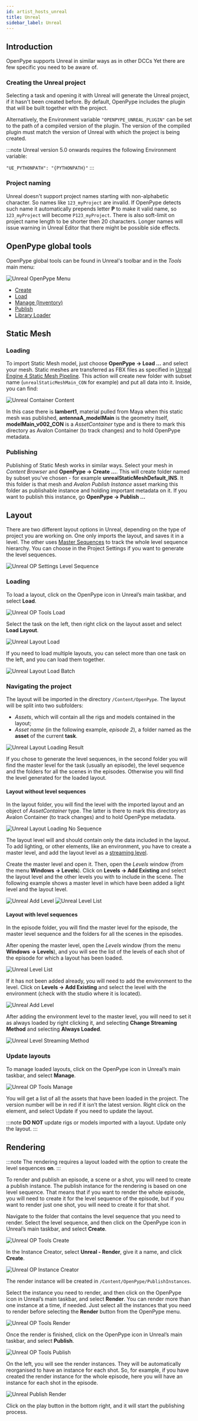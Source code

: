 ```yaml
---
id: artist_hosts_unreal
title: Unreal
sidebar_label: Unreal
---
```


## Introduction

OpenPype supports Unreal in similar ways as in other DCCs Yet there are few specific you need to be aware of.

### Creating the Unreal project

Selecting a task and opening it with Unreal will generate the Unreal project, if it hasn't been created before.
By default, OpenPype includes the plugin that will be built together with the project.

Alternatively, the Environment variable `"OPENPYPE_UNREAL_PLUGIN"` can be set to the path of a compiled version of the plugin.
The version of the compiled plugin must match the version of Unreal with which the project is being created.

:::note
Unreal version 5.0 onwards requires the following Environment variable:

`"UE_PYTHONPATH": "{PYTHONPATH}"`
:::

### Project naming

Unreal doesn't support project names starting with non-alphabetic character. So names like `123_myProject` are
invalid. If OpenPype detects such name it automatically prepends letter **P** to make it valid name, so `123_myProject` will become `P123_myProject`. There is also soft-limit on project name length to be shorter then 20 characters. Longer names will issue warning in Unreal Editor that there might be possible side effects.

## OpenPype global tools

OpenPype global tools can be found in Unreal's toolbar and in the *Tools* main menu:

![Unreal OpenPype Menu](assets/unreal_openpype_tools.png)

-   [Create](artist_tools_creator)
-   [Load](artist_tools_loader)
-   [Manage (Inventory)](artist_tools_inventory)
-   [Publish](artist_tools_publisher)
-   [Library Loader](artist_tools_library_loader)

## Static Mesh

### Loading

To import Static Mesh model, just choose **OpenPype → Load ...** and select your mesh. Static meshes are transferred as FBX files as specified in [Unreal Engine 4 Static Mesh Pipeline](https://docs.unrealengine.com/en-US/Engine/Content/Importing/FBX/StaticMeshes/index.html). This action will create new folder with subset name (`unrealStaticMeshMain_CON` for example) and put all data into it. Inside, you can find:

![Unreal Container Content](assets/unreal_container.jpg)

In this case there is **lambert1**, material pulled from Maya when this static mesh was published, **antennaA_modelMain** is the geometry itself, **modelMain_v002_CON** is a *AssetContainer* type and is there to mark this directory as Avalon Container (to track changes) and to hold OpenPype metadata.

### Publishing

Publishing of Static Mesh works in similar ways. Select your mesh in *Content Browser* and **OpenPype → Create ...**. This will create folder named by subset you've chosen - for example **unrealStaticMeshDefault_INS**. It this folder is that mesh and *Avalon Publish Instance* asset marking this folder as publishable instance and holding important metadata on it. If you want to publish this instance, go **OpenPype → Publish ...**

## Layout

There are two different layout options in Unreal, depending on the type of project you are working on.
One only imports the layout, and saves it in a level.
The other uses [Master Sequences](https://docs.unrealengine.com/4.27/en-US/AnimatingObjects/Sequencer/Overview/TracksShot/) to track the whole level sequence hierarchy.
You can choose in the Project Settings if you want to generate the level sequences.

![Unreal OP Settings Level Sequence](assets/unreal_setting_level_sequence.png)

### Loading

To load a layout, click on the OpenPype icon in Unreal’s main taskbar, and select **Load**.

![Unreal OP Tools Load](assets/unreal_openpype_tools_load.png)

Select the task on the left, then right click on the layout asset and select **Load Layout**.

![Unreal Layout Load](assets/unreal_load_layout.png)

If you need to load multiple layouts, you can select more than one task on the left, and you can load them together.

![Unreal Layout Load Batch](assets/unreal_load_layout_batch.png)

### Navigating the project

The layout will be imported in the directory `/Content/OpenPype`. The layout will be split into two subfolders: 
- *Assets*, which will contain all the rigs and models contained in the layout;
- *Asset name* (in the following example, *episode 2*), a folder named as the **asset** of the current **task**.

![Unreal Layout Loading Result](assets/unreal_layout_loading_result.png)

If you chose to generate the level sequences, in the second folder you will find the master level for the task (usually an episode), the level sequence and the folders for all the scenes in the episodes.
Otherwise you will find the level generated for the loaded layout.

#### Layout without level sequences

In the layout folder, you will find the level with the imported layout and an object of *AssetContainer* type. The latter is there to mark this directory as Avalon Container (to track changes) and to hold OpenPype metadata.

![Unreal Layout Loading No Sequence](assets/unreal_layout_loading_no_sequence.png)

The layout level will and should contain only the data included in the layout. To add lighting, or other elements, like an environment, you have to create a master level, and add the layout level as a [streaming level](https://docs.unrealengine.com/5.0/en-US/level-streaming-in-unreal-engine/).

Create the master level and open it. Then, open the *Levels* window (from the menu **Windows → Levels**). Click on **Levels → Add Existing** and select the layout level and the other levels you with to include in the scene. The following example shows a master level in which have been added a light level and the layout level.

![Unreal Add Level](assets/unreal_add_level.png)
![Unreal Level List](assets/unreal_level_list_no_sequences.png)

#### Layout with level sequences

In the episode folder, you will find the master level for the episode, the master level sequence and the folders for all the scenes in the episodes.

After opening the master level, open the *Levels* window (from the menu **Windows → Levels**), and you will see the list of the levels of each shot of the episode for which a layout has been loaded.

![Unreal Level List](assets/unreal_level_list.png)

If it has not been added already, you will need to add the environment to the level. Click on **Levels → Add Existing** and select the level with the environment (check with the studio where it is located).

![Unreal Add Level](assets/unreal_add_level.png)

After adding the environment level to the master level, you will need to set it as always loaded by right clicking it, and selecting **Change Streaming Method** and selecting **Always Loaded**.

![Unreal Level Streaming Method](assets/unreal_level_streaming_method.png)

### Update layouts

To manage loaded layouts, click on the OpenPype icon in Unreal’s main taskbar, and select **Manage**.

![Unreal OP Tools Manage](assets/unreal_openpype_tools_manage.png)

You will get a list of all the assets that have been loaded in the project.
The version number will be in red if it isn’t the latest version. Right click on the element, and select Update if you need to update the layout.

:::note
**DO NOT** update rigs or models imported with a layout. Update only the layout.
:::

## Rendering

:::note
The rendering requires a layout loaded with the option to create the level sequences **on**.
:::

To render and publish an episode, a scene or a shot, you will need to create a publish instance. The publish instance for the rendering is based on one level sequence. That means that if you want to render the whole episode, you will need to create it for the level sequence of the episode, but if you want to render just one shot, you will need to create it for that shot.

Navigate to the folder that contains the level sequence that you need to render. Select the level sequence, and then click on the OpenPype icon in Unreal’s main taskbar, and select **Create**.

![Unreal OP Tools Create](assets/unreal_openpype_tools_create.png)

In the Instance Creator, select **Unreal - Render**, give it a name, and click **Create**.

![Unreal OP Instance Creator](assets/unreal_create_render.png)

The render instance will be created in `/Content/OpenPype/PublishInstances`.

Select the instance you need to render, and then click on the OpenPype icon in Unreal’s main taskbar, and select **Render**. You can render more than one instance at a time, if needed. Just select all the instances that you need to render before selecting the **Render** button from the OpenPype menu.

![Unreal OP Tools Render](assets/unreal_openpype_tools_render.png)

Once the render is finished, click on the OpenPype icon in Unreal’s main taskbar, and select **Publish**.

![Unreal OP Tools Publish](assets/unreal_openpype_tools_publish.png)

On the left, you will see the render instances. They will be automatically reorganised to have an instance for each shot. So, for example, if you have created the render instance for the whole episode, here you will have an instance for each shot in the episode.

![Unreal Publish Render](assets/unreal_publish_render.png)

Click on the play button in the bottom right, and it will start the publishing process.
